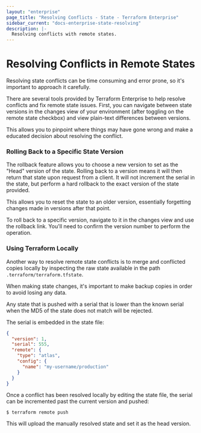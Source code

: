 ```yaml
---
layout: "enterprise"
page_title: "Resolving Conflicts - State - Terraform Enterprise"
sidebar_current: "docs-enterprise-state-resolving"
description: |-
  Resolving conflicts with remote states.
---
```


# Resolving Conflicts in Remote States

Resolving state conflicts can be time consuming and error prone, so it's
important to approach it carefully.

There are several tools provided by Terraform Enterprise to help resolve
conflicts and fix remote state issues. First, you can navigate between state
versions in the changes view of your environment (after toggling on the remote
state checkbox) and view plain-text differences between versions.

This allows you to pinpoint where things may have gone wrong and make a educated
decision about resolving the conflict.

### Rolling Back to a Specific State Version

The rollback feature allows you to choose a new version to set as the "Head"
version of the state. Rolling back to a version means it will then return that
state upon request from a client. It will not increment the serial in the state,
but perform a hard rollback to the exact version of the state provided.

This allows you to reset the state to an older version, essentially forgetting
changes made in versions after that point.

To roll back to a specific version, navigate to it in the changes view and use
the rollback link. You'll need to confirm the version number to perform the
operation.

### Using Terraform Locally

Another way to resolve remote state conflicts is to merge and conflicted copies
locally by inspecting the raw state available in the path
`.terraform/terraform.tfstate`.

When making state changes, it's important to make backup copies in order to
avoid losing any data.

Any state that is pushed with a serial that is lower than the known serial when
the MD5 of the state does not match will be rejected.

The serial is embedded in the state file:

```json
{
  "version": 1,
  "serial": 555,
  "remote": {
    "type": "atlas",
    "config": {
      "name": "my-username/production"
    }
  }
}
```

Once a conflict has been resolved locally by editing the state file, the serial
can be incremented past the current version and pushed:

```shell
$ terraform remote push
```

This will upload the manually resolved state and set it as the head version.
